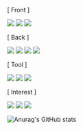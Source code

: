 
[ Front ]

<img src="https://img.shields.io/badge/HTML5-E34F26?style=flat-square&logo=HTML5&logoColor=white"/></a>
<img src="https://img.shields.io/badge/CSS3-1572B6?style=flat-square&logo=CSS3&logoColor=white"/></a>
<img src="https://img.shields.io/badge/JavaScript-F7DF1E?style=flat-square&logo=JavaScript&logoColor=white"/></a>

  
[ Back ]

<img src ="https://img.shields.io/badge/Java-f98b00?&style=flat-square&logo=Java&logoColor=white"/></a>
<img src ="https://img.shields.io/badge/Spring-006600?&style=flat-square&logo=Spring&logoColor=white"/></a>
<img src ="https://img.shields.io/badge/Oracle-eb0d00?&style=flat-square&logo=Oracle&logoColor=white"/></a>
<img src ="https://img.shields.io/badge/MySQL-3b67ff?&style=flat-square&logo=MySQL&logoColor=white"/></a>

  
[ Tool ]

<img src ="https://img.shields.io/badge/IntelliJ IDEA-eb0d00?&style=flat-square&logo=IntelliJ IDEA&logoColor=white"/></a>
<img src ="https://img.shields.io/badge/eclipse-eb0d00?&style=flat-square&logo=eclipse&logoColor=white"/></a>
<img src ="https://img.shields.io/badge/git-3b67ff?&style=flat-square&logo=git&logoColor=white"/></a>
  
[ Interest ]

<img src="https://img.shields.io/badge/React-7357ff?style=flat-square&logo=React&logoColor=white"/></a>
<img src="https://img.shields.io/badge/Vue.js-006600?style=flat-square&logo=Vue.js&logoColor=white"/></a>
<img src="https://img.shields.io/badge/Node.js-339933?style=flat-square&logo=Node.js&logoColor=white"/></a>

  

  <!--<img alt="Python" src ="https://img.shields.io/badge/기술명-원하는색상코드.svg?&style=for-the-badge&logo=로고명&logoColor=로고색상"/>-->


![Anurag's GitHub stats](https://github-readme-stats.vercel.app/api?username=lgs0503&show_icons=true&theme=graywhite)
